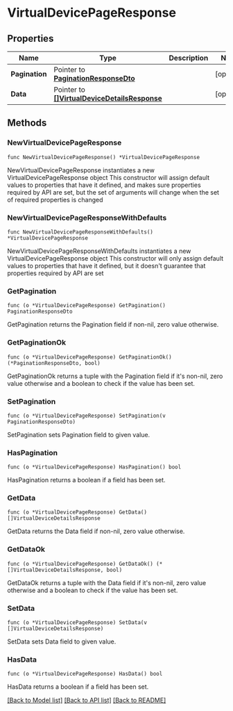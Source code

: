 # VirtualDevicePageResponse

## Properties

Name | Type | Description | Notes
------------ | ------------- | ------------- | -------------
**Pagination** | Pointer to [**PaginationResponseDto**](PaginationResponseDto.md) |  | [optional] 
**Data** | Pointer to [**[]VirtualDeviceDetailsResponse**](VirtualDeviceDetailsResponse.md) |  | [optional] 

## Methods

### NewVirtualDevicePageResponse

`func NewVirtualDevicePageResponse() *VirtualDevicePageResponse`

NewVirtualDevicePageResponse instantiates a new VirtualDevicePageResponse object
This constructor will assign default values to properties that have it defined,
and makes sure properties required by API are set, but the set of arguments
will change when the set of required properties is changed

### NewVirtualDevicePageResponseWithDefaults

`func NewVirtualDevicePageResponseWithDefaults() *VirtualDevicePageResponse`

NewVirtualDevicePageResponseWithDefaults instantiates a new VirtualDevicePageResponse object
This constructor will only assign default values to properties that have it defined,
but it doesn't guarantee that properties required by API are set

### GetPagination

`func (o *VirtualDevicePageResponse) GetPagination() PaginationResponseDto`

GetPagination returns the Pagination field if non-nil, zero value otherwise.

### GetPaginationOk

`func (o *VirtualDevicePageResponse) GetPaginationOk() (*PaginationResponseDto, bool)`

GetPaginationOk returns a tuple with the Pagination field if it's non-nil, zero value otherwise
and a boolean to check if the value has been set.

### SetPagination

`func (o *VirtualDevicePageResponse) SetPagination(v PaginationResponseDto)`

SetPagination sets Pagination field to given value.

### HasPagination

`func (o *VirtualDevicePageResponse) HasPagination() bool`

HasPagination returns a boolean if a field has been set.

### GetData

`func (o *VirtualDevicePageResponse) GetData() []VirtualDeviceDetailsResponse`

GetData returns the Data field if non-nil, zero value otherwise.

### GetDataOk

`func (o *VirtualDevicePageResponse) GetDataOk() (*[]VirtualDeviceDetailsResponse, bool)`

GetDataOk returns a tuple with the Data field if it's non-nil, zero value otherwise
and a boolean to check if the value has been set.

### SetData

`func (o *VirtualDevicePageResponse) SetData(v []VirtualDeviceDetailsResponse)`

SetData sets Data field to given value.

### HasData

`func (o *VirtualDevicePageResponse) HasData() bool`

HasData returns a boolean if a field has been set.


[[Back to Model list]](../README.md#documentation-for-models) [[Back to API list]](../README.md#documentation-for-api-endpoints) [[Back to README]](../README.md)


